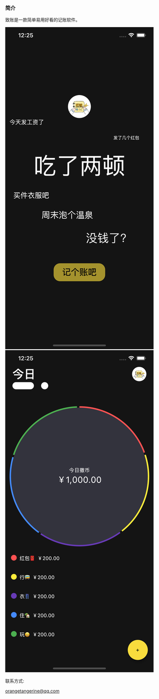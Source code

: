### 简介

致账是一款简单易用好看的记账软件。

![1](https://raw.githubusercontent.com/orangetangerine/orangetangerine.github.io/master/assets/vivh1.png)
![2](https://raw.githubusercontent.com/orangetangerine/orangetangerine.github.io/master/assets/vivh2.png)

联系方式:

orangetangerine@qq.com
